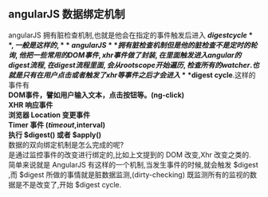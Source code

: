 ## angularJS 数据绑定机制   
angularJS 拥有脏检查机制,也就是他会在指定的事件触发后进入 **$digest cycle**,一般是这样的, **angularJS** 拥有脏检查机制但是他的脏检查不是定时的轮询,他把一些常用的 DOM 事件,xhr 事件做了封装,在里面触发进入 angular 的 digest 流程,在 digest 流程里面,会从 rootscope 开始遍历,检查所有的 watcher.也就是只有在用户点击或者触发了 xhr 等事件之后才会进入 **$digest cycle**.这样的事件有   
**DOM事件，譬如用户输入文本，点击按钮等。(ng-click)**     
**XHR 响应事件**     
**浏览器 Location 变更事件**     
**Timer 事件 ($timeout ,$interval)**     
**执行 $digest() 或者 $apply()**        
数据的双向绑定机制是怎么完成的呢?     
是通过监控事件的改变进行绑定的,比如上文提到的 DOM 改变,Xhr 改变之类的.   
简单来说就是 AngularJS 有这样的一个机制,当发生事件的时候,就会触发 $digest ,而 $digest 所做的事情就是脏数据监测,(dirty-checking) 既监测所有的监视的数据是不是改变了,开始 $digest cycle.
   